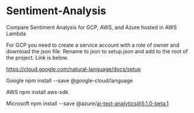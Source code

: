 # Sentiment-Analysis
Compare Sentiment Analysis for GCP, AWS, and Azure hosted in AWS Lambda

For GCP you need to create a service account with a role of owner and download the json file. Rename to json to setup.json and add to the root of the project. Link is below.

https://cloud.google.com/natural-language/docs/setup

Google npm install --save @google-cloud/language

AWS npm install aws-sdk

Microsoft npm install --save @azure/ai-text-analytics@5.1.0-beta.1
